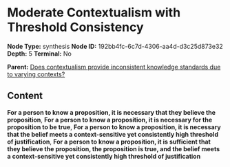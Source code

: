 # Moderate Contextualism with Threshold Consistency

**Node Type:** synthesis
**Node ID:** 192bb4fc-6c7d-4306-aa4d-d3c25d873e32
**Depth:** 5
**Terminal:** No

**Parent:** [Does contextualism provide inconsistent knowledge standards due to varying contexts?](does-contextualism-provide-inconsistent-knowledge-standards-due-to-varying-contexts-antithesis-a59ec701-dccf-4794-ba1e-8901a2dee1e7.md)

## Content

**For a person to know a proposition, it is necessary that they believe the proposition**, **For a person to know a proposition, it is necessary for the proposition to be true**, **For a person to know a proposition, it is necessary that the belief meets a context-sensitive yet consistently high threshold of justification**, **For a person to know a proposition, it is sufficient that they believe the proposition, the proposition is true, and the belief meets a context-sensitive yet consistently high threshold of justification**
